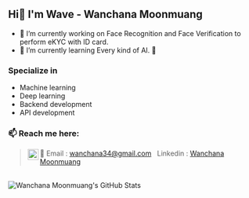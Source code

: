 ## Hi👋 I'm Wave - Wanchana Moonmuang

- 🔭 I’m currently working on Face Recognition and Face Verification to perform eKYC with ID card.
- 🌱 I’m currently learning Every kind of AI. 🤖

### Specialize in
- Machine learning
- Deep learning
- Backend development
- API development

### 📫 Reach me here: 
> 📧 Email : wanchana34@gmail.com
> <img align="left" alt="Wanchana Moonmuang | LinkedIn" width="22px" src="https://cdn.jsdelivr.net/npm/simple-icons@v3/icons/linkedin.svg" /> &#160; Linkedin : [Wanchana Moonmuang](https://www.linkedin.com/in/wanchana-moonmuang-00984a15b/)

<br>
<img align="left" alt="Wanchana Moonmuang's GitHub Stats" src="https://github-readme-stats.vercel.app/api?username=6210612757&count_private=true&show_icons=true&hide_border=true&theme=tokyonight" />
<br>
